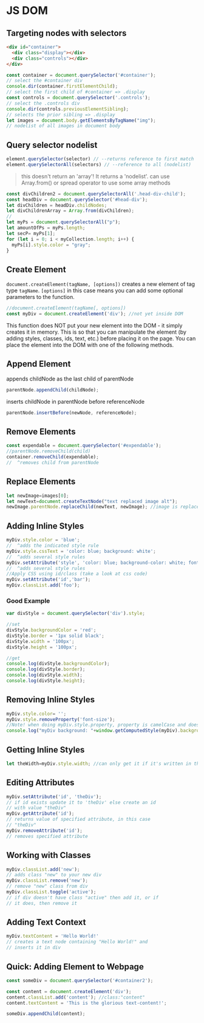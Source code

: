 # JS DOM


## Targeting nodes with selectors

```html
<div id="container">
  <div class="display"></div>
  <div class="controls"></div>
</div>
```
```js
const container = document.querySelector('#container');
// select the #container div
console.dir(container.firstElementChild);
// select the first child of #container => .display
const controls = document.querySelector('.controls');   
// select the .controls div
console.dir(controls.previousElementSibling);
// selects the prior sibling => .display
let images = document.body.getElementsByTagName("img");
// nodelist of all images in document body
```

## Query selector nodelist

```js
element.querySelector(selector) // --returns reference to first match
element.querySelectorAll(selectors) // --reference to all (nodelist)
```
> this doesn't return an 'array'! It returns a 'nodelist'.
> can use Array.from() or spread operator to use some array methods
```js
const divChildren2 = document.querySelectorAll('.head-div-child');
const headDiv = document.querySelector('#head-div');
let divChildren = headDiv.childNodes;
let divChildrenArray = Array.from(divChildren);
//
let myPs = document.querySelectorAll("p");
let amountOfPs = myPs.length;
let secP= myPs[1];
for (let i = 0; i < myCollection.length; i++) {
  myPs[i].style.color = "gray";
}
```

## Create Element
`document.createElement(tagName, [options])` creates a new element of tag type `tagName`. `[options]` in this case means you can add some optional parameters to the function.
```js
//document.createElement(tagName[, options])
const myDiv = document.createElement('div'); //not yet inside DOM
```
This function does NOT put your new element into the DOM - it simply creates it in memory. This is so that you can manipulate the element (by adding styles, classes, ids, text, etc.) before placing it on the page. You can place the element into the DOM with one of the following methods.

## Append Element
appends childNode as the last child of parentNode

```js
parentNode.appendChild(childNode);
```
inserts childNode in parentNode before referenceNode

```js
parentNode.insertBefore(newNode, referenceNode);
```

## Remove Elements
```js
const expendable = document.querySelector('#expendable');
//parentNode.removeChild(child)
container.removeChild(expendable);
//  ^removes child from parentNode
```

## Replace Elements
```js
let newImage=images[0];
let newText=document.createTextNode("text replaced image alt");
newImage.parentNode.replaceChild(newText, newImage); //image is replaced by text
```

## Adding Inline Styles
```js
myDiv.style.color = 'blue';                             
//  ^adds the indicated style rule
myDiv.style.cssText = 'color: blue; background: white'; 
//  ^adds several style rules
myDiv.setAttribute('style', 'color: blue; background-color: white; font-size:15px;');    
//  ^adds several style rules
//Apply CSS using id/class (take a look at css code)
myDiv.setAttribute('id','bar');
myDiv.classList.add('foo');
```

### Good Example
```js
var divStyle = document.querySelector('div').style;

//set
divStyle.backgroundColor = 'red';
divStyle.border = '1px solid black';
divStyle.width = '100px';
divStyle.height = '100px';

//get
console.log(divStyle.backgroundColor);
console.log(divStyle.border);
console.log(divStyle.width);
console.log(divStyle.height);
```

## Removing Inline Styles
```js
myDiv.style.color= '';
myDiv.style.removeProperty('font-size');
//Note! when doing myDiv.style.property, property is camelCase and doesn't have hyphens.
console.log("myDiv background: "+window.getComputedStyle(myDiv).background);

```

## Getting Inline Styles
```js
let theWidth=myDiv.style.width; //can only get it if it's written in the html
```

## Editing Attributes
```js
myDiv.setAttribute('id', 'theDiv');                     
// if id exists update it to 'theDiv' else create an id
// with value "theDiv"
myDiv.getAttribute('id');                               
// returns value of specified attribute, in this case
// "theDiv"
myDiv.removeAttribute('id');                            
// removes specified attribute
```

## Working with Classes
```js
myDiv.classList.add('new');
// adds class "new" to your new div
myDiv.classList.remove('new');  
// remove "new" class from div
myDiv.classList.toggle('active'); 
// if div doesn't have class "active" then add it, or if
// it does, then remove it
```

## Adding Text Context
```js
myDiv.textContent = 'Hello World!'
// creates a text node containing "Hello World!" and
// inserts it in div
```

## Quick: Adding Element to Webpage
```js
const someDiv = document.querySelector('#container2');

const content = document.createElement('div');
content.classList.add('content'); //class:"content"
content.textContent = 'This is the glorious text-content!';

someDiv.appendChild(content);
```